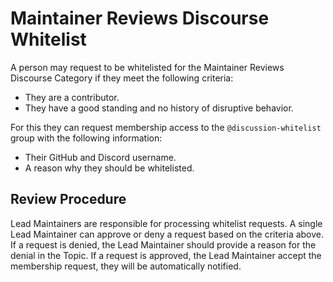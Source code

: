 # Maintainer Reviews Discourse Whitelist

A person may request to be whitelisted for the Maintainer Reviews Discourse Category if they meet the following criteria:
- They are a contributor.
- They have a good standing and no history of disruptive behavior.

For this they can request membership access to the `@discussion-whitelist` group with the following information:
- Their GitHub and Discord username.
- A reason why they should be whitelisted.

## Review Procedure

Lead Maintainers are responsible for processing whitelist requests.
A single Lead Maintainer can approve or deny a request based on the criteria above.
If a request is denied, the Lead Maintainer should provide a reason for the denial in the Topic.
If a request is approved, the Lead Maintainer accept the membership request, they will be automatically notified.